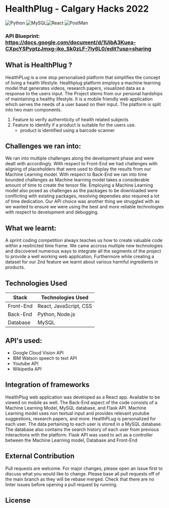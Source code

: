 # HealthPlug - Calgary Hacks 2022

<img alt="Python" src="https://img.shields.io/badge/Python-FFD43B?style=for-the-badge&logo=python&logoColor=blue"/> <img alt="MySQL" src="https://img.shields.io/badge/MySQL-005C84?style=for-the-badge&logo=mysql&logoColor=white"/><img alt="React" src="https://img.shields.io/badge/React-20232A?style=for-the-badge&logo=react&logoColor=61DAFB"/> <img alt="PostMan" src="https://img.shields.io/badge/Postman-FF6C37?style=for-the-badge&logo=Postman&logoColor=white"/><br> 
### API Blueprint: https://docs.google.com/document/d/1UibA3Kuea-CXpcYSPyptzJmxg-iko_Sk0zLF-7Iy6L0/edit?usp=sharing 


## What is HealthPlug ?

HealthPLug is a one stop personalised platform that simplifies the concept of living a health lifestyle. Healthplug platform employs a machine learning model that generates videos, research papers, visualized data as a response to the users input. The Project stems from our personal hardships of maintaining a healthy lifestyle. It is a mobile friendly web application which serves the needs of a user based on their input.
The platform is split into two main components.
1. Feature to verify authernticity of health related subjects<br>
2. Feature to identify if a product is suitable for the users use.
   - product is identified using a barcode scanner<br>


## Challenges we ran into:
We ran into multiple challenges along the development phase and were dealt with accordingly. With respect to Front-End we had challenges with aligning of placeholders that were used to display the results from our Machine Learning model. With respect to Back-End we ran into time bounded challenges as Machine learning model takes a considerable amount of time to create the tensor file. Employing a Machine Learning model also posed as challenges as the packages to be downloaded were conflicting with existing packages, resolving dependies also required a lot of time dedication. Our API choice was another thing we struggled with as we wanted to ensure we were using the best and more reliable technologies with respect to development and debugging.

## What we learnt:
A sprint coding competition always teaches us how to create valuable code within a resitricted time frame. We came accross multiple new technologies and discovered numerous ways to integrate all the segments of the project to provide a well working web application, Furthermore while creating a dataset for our 2nd feature we learnt about various harmful ingredients in products. 

## Technologies Used

| Stack     | Technologies Used                    |
|-----------|--------------------------------------|
| Front-End | React, JavaScript, CSS               |
| Back-End  | Python, Node.js                      |
| Database  | MySQL                                |

## API's used:

* Google Cloud Vision API
* IBM Watson speech to text API
* Youtube API
* Wikipedia API

## Integration of frameworks 

HealthPlug web application was developed as a React app. Available to be viewed on mobile as well. The Back-End aspect of the code consists of a Machine Learning Model, MySQL database, and Flask API.
Machine Learning model uses non textual input and provides relevant youtube suggestions, research papers, and more. HealthPLug is personalized for each user. The data pertaining to each user is stored in a MySQL database. The database also contains the search history of each user from previous interactions with the platform.
Flask API was used to act as a controller between the Machine Learning model, Database and Front-End   

## External Contribution

Pull requests are welcome. For major changes, please open an issue first to discuss what you would like to change. Please base all pull requests off of the main branch as they will be rebase merged. Check that there are no linter issues before opening a pull request by running.

## License


